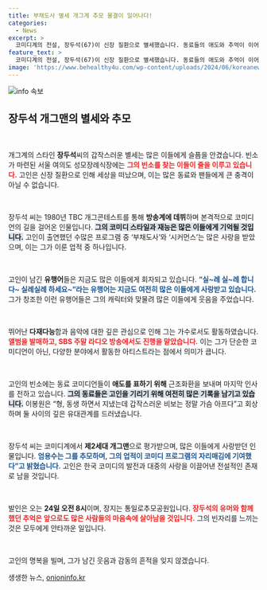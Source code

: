 ```yaml
---
title: 부채도사 별세 개그계 추모 물결이 일어나다!
categories:
  - News
excerpt: >
  코미디계의 전설, 장두석(67)이 신장 질환으로 별세했습니다. 동료들의 애도와 추억이 이어지는 가운데, 그의 가슴 아픈 이별 소식이 전해졌습니다. 팬들과 함께 그의 유산을 기억해봅시다.
feature_text: >
  코미디계의 전설, 장두석(67)이 신장 질환으로 별세했습니다. 동료들의 애도와 추억이 이어지는 가운데, 그의 가슴 아픈 이별 소식이 전해졌습니다. 팬들과 함께 그의 유산을 기억해봅시다.
image: 'https://www.behealthy4u.com/wp-content/uploads/2024/06/koreanews.jpg'
---
```


<p><img src="https://www.behealthy4u.com/wp-content/uploads/2024/06/koreanews.jpg" alt="info 속보" /></p>

<h2 data-ke-size="size26">장두석 개그맨의 별세와 추모</h2>

<p data-ke-size="size16">&nbsp;</p>

<p>개그계의 스타인 <b>장두석</b>씨의 갑작스러운 별세는 많은 이들에게 슬픔을 안겼습니다. 빈소가 마련된 서울 여의도 성모장례식장에는 <b><span style="color: #ee2323;">그의 빈소를 찾는 이들이 줄을 이루고 있습니다.</span></b> 고인은 신장 질환으로 인해 세상을 떠났으며, 이는 많은 동료와 팬들에게 큰 충격이 아닐 수 없습니다. </p>

<p data-ke-size="size16">&nbsp;</p>

<p>장두석 씨는 1980년 TBC 개그콘테스트를 통해 <b>방송계에 데뷔</b>하며 본격적으로 코미디언의 길을 걸어온 인물입니다. <b><span style="background-color: #21538527;">그의 코미디 스타일과 재능은 많은 이들에게 기억될 것입니다.</span></b> 고인이 출연했던 수많은 프로그램 중 ‘부채도사’와 ‘시커먼스’는 많은 사랑을 받았으며, 이는 그가 이룬 업적 중 하나입니다.</p>

<p data-ke-size="size16">&nbsp;</p>

<p>고인이 남긴 <b>유행어</b>들은 지금도 많은 이들에게 회자되고 있습니다. <b><span style="color: #1a5490;">“실~례 실~례 합니다~ 실례실례 하세요~”라는 유행어는 지금도 여전히 많은 이들에게 사랑받고 있습니다.</span></b> 그가 창조한 이런 유행어들은 그의 캐릭터와 맞물려 많은 이들에게 웃음을 주었습니다.</p>

<p data-ke-size="size16">&nbsp;</p>

<p>뛰어난 <b>다재다능</b>함과 음악에 대한 깊은 관심으로 인해 그는 가수로서도 활동하였습니다. <b><span style="color: #ee2323;">앨범을 발매하고, SBS 주말 라디오 방송에서도 진행을 맡았습니다.</span></b> 이는 그가 단순한 코미디언이 아닌, 다양한 분야에서 활동한 아티스트라는 점에서 의미가 큽니다.</p>

<p data-ke-size="size16">&nbsp;</p>

<p>고인의 빈소에는 동료 코미디언들이 <b>애도를 표하기 위해</b> 근조화환을 보내며 마지막 인사를 전하고 있습니다. <b><span style="background-color: #21538527;">그의 동료들은 고인을 기리기 위해 여전히 많은 기록을 남기고 있습니다.</span></b> 이봉원은 “형, 동생 하면서 지냈는데 갑작스러운 비보는 정말 가슴 아프다”고 회상하며 둘 사이의 깊은 유대관계를 드러냈습니다.</p>

<p data-ke-size="size16">&nbsp;</p>

<p>장두석 씨는 코미디계에서 <b>제2세대 개그맨</b>으로 평가받으며, 많은 이들에게 사랑받던 인물입니다. <b><span style="color: #1a5490;">엄용수는 그를 추모하며, 그의 업적이 코미디 프로그램의 자리매김에 기여했다”고 밝혔습니다.</span></b> 고인은 한국 코미디의 발전과 대중의 사랑을 이끌어낸 전설적인 존재로 남을 것입니다.</p>

<p data-ke-size="size16">&nbsp;</p>

<p>발인은 오는 <b>24일 오전 8시</b>이며, 장지는 통일로추모공원입니다. <b><span style="color: #ee2323;">장두석의 유머와 함께했던 추억은 앞으로도 많은 사람들의 마음속에 살아남을 것입니다.</span></b> 그의 빈자리를 느끼는 것은 모두에게 안타까운 일입니다. </p>

<p data-ke-size="size16">&nbsp;</p>

<p>고인의 명복을 빌며, 그가 남긴 웃음과 감동의 흔적을 잊지 않겠습니다.</p>
생생한 뉴스, <a href="https://onioninfo.kr" rel="dofollow">onioninfo.kr</a>


